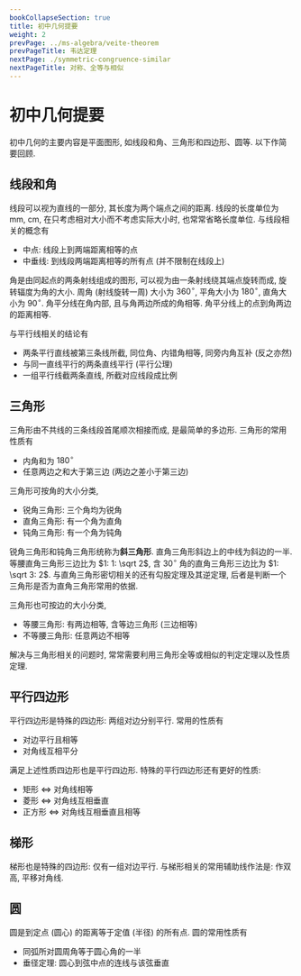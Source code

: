 ```yaml
---
bookCollapseSection: true
title: 初中几何提要
weight: 2
prevPage: ../ms-algebra/veite-theorem
prevPageTitle: 韦达定理
nextPage: ./symmetric-congruence-similar
nextPageTitle: 对称、全等与相似
---
```


# 初中几何提要

初中几何的主要内容是平面图形, 如线段和角、三角形和四边形、圆等. 以下作简要回顾.

## 线段和角

线段可以视为直线的一部分, 其长度为两个端点之间的距离. 线段的长度单位为 mm, cm, 在只考虑相对大小而不考虑实际大小时, 也常常省略长度单位. 与线段相关的概念有

- 中点: 线段上到两端距离相等的点
- <span id="中垂线"></span>中垂线: 到线段两端距离相等的所有点 (并不限制在线段上)

角是由同起点的两条射线组成的图形, 可以视为由一条射线绕其端点旋转而成, 旋转辐度为角的大小. 周角 (射线旋转一周) 大小为 $360^\circ$, 平角大小为 $180^\circ$, 直角大小为 $90^\circ$. <span id="角平分线"></span>角平分线在角内部, 且与角两边所成的角相等. 角平分线上的点到角两边的距离相等.

与平行线相关的结论有

- 两条平行直线被第三条线所截, 同位角、内错角相等, 同旁内角互补 (反之亦然)
- 与同一直线平行的两条直线平行 (平行公理)
- 一组平行线截两条直线, 所截对应线段成比例

## 三角形

三角形由不共线的三条线段首尾顺次相接而成, 是最简单的多边形. 三角形的常用性质有

- 内角和为 $180^\circ$
- 任意两边之和大于第三边 (两边之差小于第三边)

三角形可按角的大小分类,

- 锐角三角形: 三个角均为锐角
- 直角三角形: 有一个角为直角
- 钝角三角形: 有一个角为钝角

锐角三角形和钝角三角形统称为**斜三角形**. 直角三角形斜边上的中线为斜边的一半. 等腰直角三角形三边比为 $1: 1: \sqrt 2$, 含 $30^\circ$ 角的直角三角形三边比为 $1: \sqrt 3: 2$. 与直角三角形密切相关的还有勾股定理及其逆定理, 后者是判断一个三角形是否为直角三角形常用的依据.

三角形也可按边的大小分类,

- 等腰三角形: 有两边相等, 含等边三角形 (三边相等)
- 不等腰三角形: 任意两边不相等

解决与三角形相关的问题时, 常常需要利用三角形全等或相似的判定定理以及性质定理.

## 平行四边形

平行四边形是特殊的四边形: 两组对边分别平行. 常用的性质有

- 对边平行且相等
- 对角线互相平分

满足上述性质四边形也是平行四边形. 特殊的平行四边形还有更好的性质:

- 矩形 $\Leftrightarrow$ 对角线相等
- 菱形 $\Leftrightarrow$ 对角线互相垂直
- 正方形 $\Leftrightarrow$ 对角线互相垂直且相等

## 梯形

梯形也是特殊的四边形: 仅有一组对边平行. 与梯形相关的常用辅助线作法是: 作双高, 平移对角线.

## 圆

圆是到定点 (圆心) 的距离等于定值 (半径) 的所有点. 圆的常用性质有

- 同弧所对圆周角等于圆心角的一半
- 垂径定理: 圆心到弦中点的连线与该弦垂直
